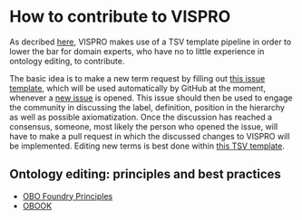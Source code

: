 # How to contribute to VISPRO

As decribed [here](index.md#vision-and-development-approach), VISPRO makes use of a TSV template pipeline in order to lower the bar for domain experts, who have no to little experience in ontology editing, to contribute.

The basic idea is to make a new term request by filling out [this issue template](https://github.com/NFDI4Chem/VibrationalSpectroscopyOntology/blob/main/issue_template.md), which will be used automatically by GitHub at the moment, whenever a [new issue](https://github.com/NFDI4Chem/VibrationalSpectroscopyOntology/issues/new) is opened. This issue should then be used to engage the community in discussing the label, definition, position in the hierarchy as well as possible axiomatization. Once the discussion has reached a consensus, someone, most likely the person who opened the issue, will have to make a pull request in which the discussed changes to VISPRO will be implemented. Editing new terms is best done within  [this TSV template](https://github.com/NFDI4Chem/VibrationalSpectroscopyOntology/blob/main/src/templates/vispro_terms.tsv).

## Ontology editing: principles and best practices
* [OBO Foundry Principles](https://obofoundry.org/principles/fp-000-summary.html) 
* [OBOOK](https://oboacademy.github.io/obook/)